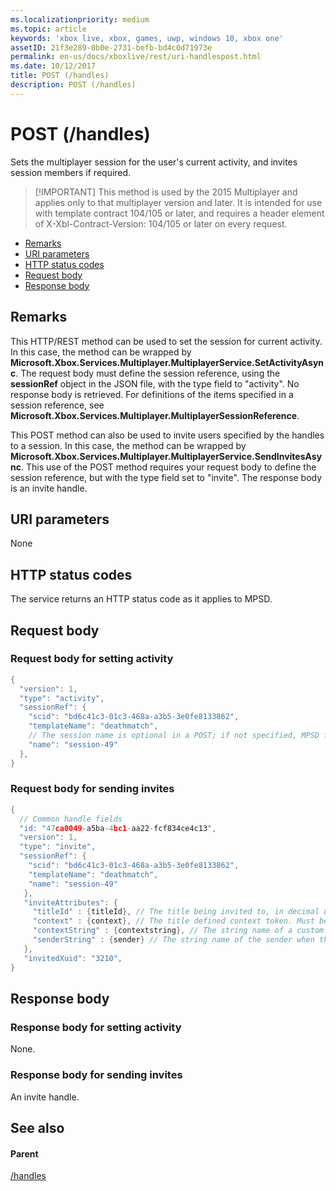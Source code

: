 ```yaml
---
ms.localizationpriority: medium
ms.topic: article
keywords: 'xbox live, xbox, games, uwp, windows 10, xbox one'
assetID: 21f3e289-0b0e-2731-befb-bd4c0d71973e
permalink: en-us/docs/xboxlive/rest/uri-handlespost.html
ms.date: 10/12/2017
title: POST (/handles)
description: POST (/handles)
---
```


# POST \(/handles\)

Sets the multiplayer session for the user's current activity, and invites session members if required.

> \[!IMPORTANT\] This method is used by the 2015 Multiplayer and applies only to that multiplayer version and later. It is intended for use with template contract 104/105 or later, and requires a header element of X-Xbl-Contract-Version: 104/105 or later on every request.

* [Remarks](post-handles.md#ID4ET)
* [URI parameters](post-handles.md#ID4EHB)
* [HTTP status codes](post-handles.md#ID4EPB)
* [Request body](post-handles.md#ID4EVB)
* [Response body](post-handles.md#ID4EJC)

## Remarks <a id="ID4ET"></a>

This HTTP/REST method can be used to set the session for current activity. In this case, the method can be wrapped by **Microsoft.Xbox.Services.Multiplayer.MultiplayerService.SetActivityAsync**. The request body must define the session reference, using the **sessionRef** object in the JSON file, with the type field to "activity". No response body is retrieved. For definitions of the items specified in a session reference, see **Microsoft.Xbox.Services.Multiplayer.MultiplayerSessionReference**.

This POST method can also be used to invite users specified by the handles to a session. In this case, the method can be wrapped by **Microsoft.Xbox.Services.Multiplayer.MultiplayerService.SendInvitesAsync**. This use of the POST method requires your request body to define the session reference, but with the type field set to "invite". The response body is an invite handle.

## URI parameters <a id="ID4EHB"></a>

None

## HTTP status codes <a id="ID4EPB"></a>

The service returns an HTTP status code as it applies to MPSD.  


## Request body <a id="ID4EVB"></a>

### Request body for setting activity <a id="ID4E1B"></a>

```cpp
{
  "version": 1,
  "type": "activity",
  "sessionRef": {
    "scid": "bd6c41c3-01c3-468a-a3b5-3e0fe8133862",
    "templateName": "deathmatch",
    // The session name is optional in a POST; if not specified, MPSD fills in a GUID.//
    "name": "session-49"
  },
}
```

### Request body for sending invites <a id="ID4EBC"></a>

```cpp
{
  // Common handle fields
  "id: "47ca0049-a5ba-4bc1-aa22-fcf834ce4c13",
  "version": 1,
  "type": "invite",
  "sessionRef": {
    "scid": "bd6c41c3-01c3-468a-a3b5-3e0fe8133862",
    "templateName": "deathmatch",
    "name": "session-49"
   },
   "inviteAttributes": {
     "titleId" : {titleId}, // The title being invited to, in decimal uint32. This value is used to find the title name and/or image.
     "context" : {context}, // The title defined context token. Must be 256 characters or less when URI-encoded.
     "contextString" : {contextstring}, // The string name of a custom invite string to display in the invite notification.
     "senderString" : {sender} // The string name of the sender when the sender is a service.
   },
   "invitedXuid": "3210",
}
```

## Response body <a id="ID4EJC"></a>

### Response body for setting activity <a id="ID4EOC"></a>

None.  


### Response body for sending invites <a id="ID4ESC"></a>

An invite handle.  


## See also <a id="ID4EXC"></a>

#### Parent <a id="ID4EZC"></a>

[/handles](https://github.com/LucienHH/docs-xsapi/tree/8aaeb3d77dec37e3bd2a1d99ea913649665f2490/work-in-progress/session-directory/uri-handles.md)

